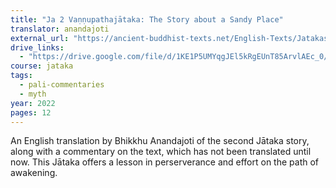 ```yaml
---
title: "Ja 2 Vaṇṇupathajātaka: The Story about a Sandy Place"
translator: anandajoti
external_url: "https://ancient-buddhist-texts.net/English-Texts/Jatakas/002-A-Sandy-Place.htm"
drive_links:
  - "https://drive.google.com/file/d/1KE1P5UMYqgJEl5kRgEUnT85ArvlAEc_0/view?usp=drive_link"
course: jataka
tags:
  - pali-commentaries
  - myth
year: 2022
pages: 12
---
```


An English translation by Bhikkhu Anandajoti of the second Jātaka story, along with a commentary on the text, which has not been translated until now. This Jātaka offers a lesson in perserverance and effort on the path of awakening.
